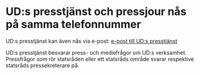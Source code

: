 # UD:s presstjänst och pressjour nås på samma telefonnummer

UD:s presstjänst kan även nås via e-post:
[e-post till UD:s presstjänst](mailto:ud.pressjour@gov.se "E-post till UD:s presstjänst")

UD:s presstjänst besvarar press- och mediefrågor om UD:s verksamhet. Pressfrågor som rör statsråden eller ett statsråds område svarar respektive statsråds pressekreterare på.
